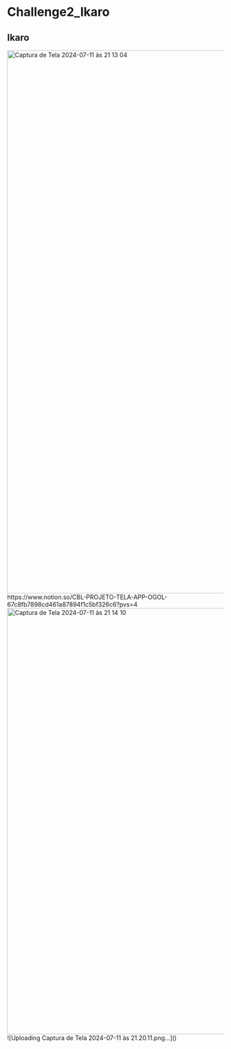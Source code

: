 # Challenge2_Ikaro
<h2>Ikaro</h2>
<img width="1259" alt="Captura de Tela 2024-07-11 às 21 13 04" src="https://github.com/user-attachments/assets/3f8b65ca-5edb-4d46-b6ec-8424a9e2fc6c">
https://www.notion.so/CBL-PROJETO-TELA-APP-OGOL-67c8fb7898cd461a87894f1c5bf326c6?pvs=4
<img width="988" alt="Captura de Tela 2024-07-11 às 21 14 10" src="https://github.com/user-attachments/assets/1a7d67ee-0fc1-491d-a6dd-6a6ef1dee7c8">
![Uploading Captura de Tela 2024-07-11 às 21.20.11.png…]()
